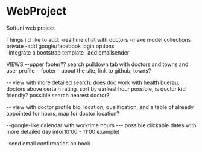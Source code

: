 # WebProject
 Softuni web project

Things i'd like to add: 
-realtime chat with doctors	
-make model collections private	
-add google/facebook login options	
-integrate a bootstrap template	
-add emailsender 	


VIEWS
--upper footer?? search pulldown tab with doctors and towns and user profile
--footer - about the site, link to github, towns?

-- view with more detailed search:
does doc work with health buerau,
doctors above certain rating,
sort by earliest hour possible,
is doctor kid friendly?
possible search nearest doctor?

-- view with doctor profile
bio, location, qualification, and a table of already appointed for hours,
map for doctor location?

--google-like calendar with worktime hours 
--- possible clickable dates with more detailed day info(10:00 - 11:00 example)


-send email confirmation on book

